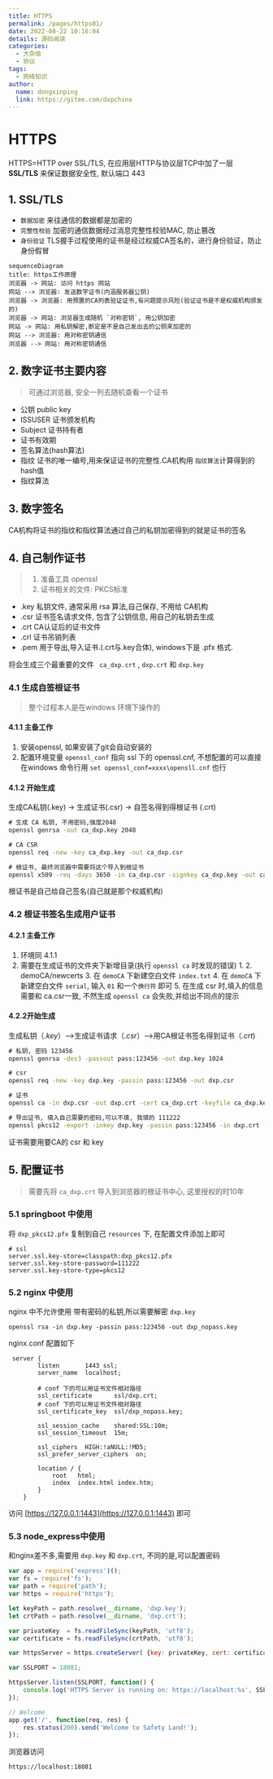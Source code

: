 ```yaml
---
title: HTTPS
permalink: /pages/https01/
date: 2022-08-22 10:16:04
details: 源码阅读
categories:
  - 大杂烩
  - 协议
tags:
  - 网络知识
author:
  name: dongxinping
  link: https://gitee.com/dxpchina
---
```

# HTTPS

HTTPS=HTTP over SSL/TLS, 在应用层HTTP与协议层TCP中加了一层  **SSL/TLS** 来保证数据安全性,  默认端口 443

<!-- more -->

## 1. SSL/TLS

- `数据加密` 来往通信的数据都是加密的
- `完整性校验`  加密的通信数据经过消息完整性校验MAC, 防止篡改
- `身份验证` TLS握手过程使用的证书是经过权威CA签名的，进行身份验证，防止身份假冒

```mermaid
sequenceDiagram
title: https工作原理
浏览器 -> 网站: 访问 https 网站
网站 --> 浏览器: 发送数字证书(内涵服务器公钥)
浏览器 -> 浏览器: 用预置的CA列表验证证书,有问题提示风险(验证证书是不是权威机构颁发的)
浏览器 -> 网站: 浏览器生成随机 `对称密钥`, 用公钥加密
网站 -> 网站: 用私钥解密,断定是不是自己发出去的公钥来加密的
网站 --> 浏览器: 用对称密钥通信
浏览器 --> 网站: 用对称密钥通信
```

## 2. 数字证书主要内容

> 可通过浏览器, 安全一列去随机查看一个证书

- 公钥 public key
- ISSUSER 证书颁发机构
- Subject 证书持有者
- 证书有效期
- 签名算法(hash算法)
- 指纹  证书的唯一编号,用来保证证书的完整性.CA机构用 `指纹算法`计算得到的hash值
- 指纹算法

## 3. 数字签名

CA机构将证书的指纹和指纹算法通过自己的私钥加密得到的就是证书的签名

## 4. 自己制作证书

> 1. 准备工具 openssl
> 2. 证书相关的文件: PKCS标准

- .key  私钥文件, 通常采用 rsa 算法,自己保存, 不用给 CA机构
- .csr   证书签名请求文件, 包含了公钥信息, 用自己的私钥去生成
- .crt   CA认证后的证书文件
- .crl    证书吊销列表
- .pem  用于导出,导入证书.(.crt与.key合体), windows下是 .pfx 格式.

将会生成三个最重要的文件 ` ca_dxp.crt` , `dxp.crt` 和 `dxp.key`

### 4.1 生成自签根证书

> 整个过程本人是在windows 环境下操作的

#### 4.1.1 主备工作

1. 安装openssl, 如果安装了git会自动安装的
2. 配置环境变量 `openssl_conf` 指向 ssl 下的  openssl.cnf, 不想配置的可以直接在windows 命令行用  `set openssl_conf=xxxx\opensll.cnf` 也行

#### 4.1.2 开始生成

生成CA私钥(.key)  ->  生成证书(.csr)   ->  自签名得到得根证书 (.crt)

```cmd
# 生成 CA 私钥, 不用密码,强度2048
openssl genrsa -out ca_dxp.key 2048

# CA CSR
openssl req -new -key ca_dxp.key -out ca_dxp.csr

# 根证书, 最终浏览器中需要将这个导入到根证书
openssl x509 -req -days 3650 -in ca_dxp.csr -signkey ca_dxp.key -out ca_dxp.crt
```

根证书是自己给自己签名(自己就是那个权威机构)

### 4.2 根证书签名生成用户证书

#### 4.2.1 主备工作

1. 环境同 4.1.1
2. 需要在生成证书的文件夹下新增目录(执行 `openssl ca` 时发现的错误)
   1. 
   2. demoCA/newcerts
   3. 在 `demoCA` 下新建空白文件 `index.txt`
   4. 在 `demoCA` 下新建空白文件 `serial`, 输入 `01` 和一个`换行符` 即可
   5. 在生成 csr 时,填入的信息需要和 ca.csr一致, 不然生成 `openssl ca` 会失败,并给出不同点的提示

#### 4.2.2开始生成

生成私钥（*.key*）-->生成证书请求（*.csr*）-->用CA根证书签名得到证书（*.crt*)

```cmd
# 私钥, 密码 123456
openssl genrsa -des3 -passout pass:123456 -out dxp.key 1024 

# csr
openssl req -new -key dxp.key -passin pass:123456 -out dxp.csr

# 证书
openssl ca -in dxp.csr -out dxp.crt -cert ca_dxp.crt -keyfile ca_dxp.key

# 导出证书, 填入自己需要的密码,可以不填, 我填的 111222
openssl pkcs12 -export -inkey dxp.key -passin pass:123456 -in dxp.crt -out dxp_pkcs12.pfx
```

证书需要用要CA的 csr 和 key

## 5. 配置证书

> 需要先将 `ca_dxp.crt` 导入到浏览器的根证书中心, 这里授权的时10年

### 5.1 springboot 中使用

将 `dxp_pkcs12.pfx` 复制到自己 `resources` 下,  在配置文件添加上即可

```properties
# ssl
server.ssl.key-store=classpath:dxp_pkcs12.pfx
server.ssl.key-store-password=111222
server.ssl.key-store-type=pkcs12
```

### 5.2 nginx 中使用

nginx 中不允许使用 带有密码的私钥,所以需要解密 `dxp.key`

```shell
openssl rsa -in dxp.key -passin pass:123456 -out dxp_nopass.key
```

nginx.conf 配置如下

```nginx
 server {
        listen       1443 ssl;
        server_name  localhost;

		# conf 下的可以用证书文件相对路径
        ssl_certificate      ssl/dxp.crt;
	    # conf 下的可以用证书文件相对路径
        ssl_certificate_key  ssl/dxp_nopass.key;

        ssl_session_cache    shared:SSL:10m;
        ssl_session_timeout  15m;

        ssl_ciphers  HIGH:!aNULL:!MD5;
        ssl_prefer_server_ciphers  on;

        location / {
            root   html;
            index  index.html index.htm;
        }
    }
```

访问 [https://127.0.0.1:1443](https://127.0.0.1:1443) 即可

### 5.3 node_express中使用

和nginx差不多,需要用 `dxp.key` 和 `dxp.crt`, 不同的是,可以配置密码

```javascript
var app = require('express')();
var fs = require('fs');
var path = require('path');
var https = require('https');

let keyPath = path.resolve(__dirname, 'dxp.key');
let crtPath = path.resolve(__dirname, 'dxp.crt');

var privateKey  = fs.readFileSync(keyPath, 'utf8');
var certificate = fs.readFileSync(crtPath, 'utf8');

var httpsServer = https.createServer( {key: privateKey, cert: certificate, passphrase: "123456"}, app);

var SSLPORT = 18081;

httpsServer.listen(SSLPORT, function() {
    console.log('HTTPS Server is running on: https://localhost:%s', SSLPORT);
});

// Welcome
app.get('/', function(req, res) {
    res.status(200).send('Welcome to Safety Land!');
});
```

浏览器访问

```HTTPS
https://localhost:18081
```